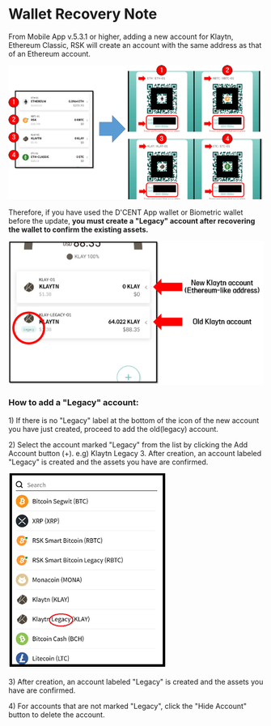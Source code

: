 # Wallet Recovery Note

From Mobile App v.5.3.1 or higher, adding a new account for Klaytn, Ethereum Classic, RSK will create an account with the same address as that of an Ethereum account.

![](../.gitbook/assets/image_01.png)

Therefore, if you have used the D'CENT App wallet or Biometric wallet before the update, **you must create a "Legacy" account after recovering the wallet to confirm the existing assets.**

![](../.gitbook/assets/image_02.png)

### How to add a "Legacy" account:

1\) If there is no "Legacy" label at the bottom of the icon of the new account you have just created, proceed to add the old\(legacy\) account.

2\) Select the account marked "Legacy" from the list by clicking the Add Account button \(+\). e.g\) Klaytn Legacy 3. After creation, an account labeled "Legacy" is created and the assets you have are confirmed.

![](../.gitbook/assets/image_03.png)

3\) After creation, an account labeled "Legacy" is created and the assets you have are confirmed.

4\) For accounts that are not marked "Legacy", click the "Hide Account" button to delete the account.



